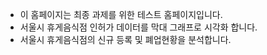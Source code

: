 - 이 홈페이지는 최종 과제를 위한 테스트 홈페이지입니다.
- 서울시 휴게음식점 인허가 데이터를 막대 그래프로 시각화 합니다.
- 서울시 휴게음식점의 신규 등록 및 폐업현황을 분석합니다.
